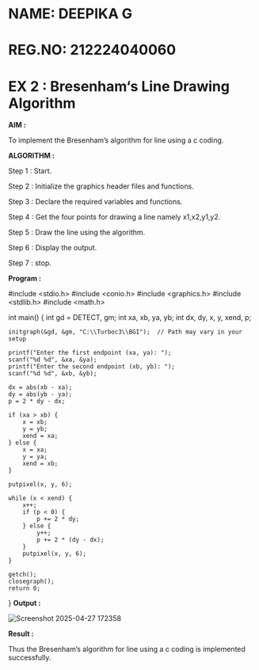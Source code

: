 # NAME: DEEPIKA G
# REG.NO: 212224040060

# EX 2 : Bresenham‘s Line Drawing Algorithm

**AIM :**

 To  implement the Bresenham’s  algorithm for line using a c coding.

**ALGORITHM :**

   Step 1 : Start.
   
   Step 2 : Initialize the graphics header files and functions.

   Step 3 : Declare the required variables and functions.

   Step 4 : Get the four points for drawing a line namely x1,x2,y1,y2.

   Step 5 : Draw the line using the algorithm.

   Step  6 : Display the output.

   Step 7 : stop.

**Program :**

#include <stdio.h>
#include <conio.h>
#include <graphics.h>
#include <stdlib.h>
#include <math.h>

int main() {
    int gd = DETECT, gm;
    int xa, xb, ya, yb;
    int dx, dy, x, y, xend, p;

    initgraph(&gd, &gm, "C:\\Turboc3\\BGI");  // Path may vary in your setup

    printf("Enter the first endpoint (xa, ya): ");
    scanf("%d %d", &xa, &ya);
    printf("Enter the second endpoint (xb, yb): ");
    scanf("%d %d", &xb, &yb);

    dx = abs(xb - xa);
    dy = abs(yb - ya);
    p = 2 * dy - dx;

    if (xa > xb) {
        x = xb;
        y = yb;
        xend = xa;
    } else {
        x = xa;
        y = ya;
        xend = xb;
    }

    putpixel(x, y, 6);

    while (x < xend) {
        x++;
        if (p < 0) {
            p += 2 * dy;
        } else {
            y++;
            p += 2 * (dy - dx);
        }
        putpixel(x, y, 6);
    }

    getch();
    closegraph();
    return 0;
}
**Output :**

![Screenshot 2025-04-27 172358](https://github.com/user-attachments/assets/da39b69d-be7a-4db1-84dd-0779c13f87c0)

**Result :**

Thus the Bresenham’s algorithm for line using a c coding is implemented successfully.
